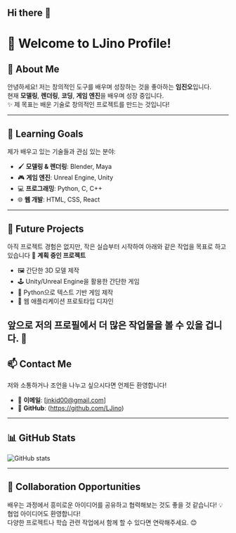 ## Hi there 👋
# 👋 Welcome to LJino Profile!  

## 🌟 About Me  
안녕하세요! 저는 창의적인 도구를 배우며 성장하는 것을 좋아하는 **임진오**입니다.  
현재 **모델링**, **렌더링**, **코딩**, **게임 엔진**을 배우며 성장 중입니다.  
✨ 제 목표는 배운 기술로 창의적인 프로젝트를 만드는 것입니다!

---

## 🚀 Learning Goals  
제가 배우고 있는 기술들과 관심 있는 분야:  
- 🖌️ **모델링 & 렌더링**: Blender, Maya  
- 🎮 **게임 엔진**: Unreal Engine, Unity  
- 💻 **프로그래밍**: Python, C, C++
- 🌐 **웹 개발**: HTML, CSS, React  

---

## 📂 Future Projects  
아직 프로젝트 경험은 없지만, 작은 실습부터 시작하여 아래와 같은 작업을 목표로 하고 있습니다
📌 **계획 중인 프로젝트**  
- 🖼️ 간단한 3D 모델 제작  
- 🕹️ Unity/Unreal Engine을 활용한 간단한 게임  
- 📝 Python으로 텍스트 기반 게임 제작  
- 🌟 웹 애플리케이션 프로토타입 디자인  

앞으로 저의 프로필에서 더 많은 작업물을 볼 수 있을 겁니다. 🎉
---

## 📫 Contact Me  
저와 소통하거나 조언을 나누고 싶으시다면 언제든 환영합니다!  
- 📧 **이메일**: [jnkid00@gmail.com]  
- 🔗 **GitHub**: (https://github.com/LJino)  

---

## 📊 GitHub Stats  
![GitHub stats](https://github-readme-stats.vercel.app/api?LJino=Ljino&show_icons=true&theme=radical)

---

## 🤝 Collaboration Opportunities  
배우는 과정에서 흥미로운 아이디어를 공유하고 협력해보는 것도 좋을 것 같습니다!
💡 협업 아이디어도 환영합니다!  
다양한 프로젝트나 학습 관련 작업에서 함께 할 수 있다면 연락해주세요. 😊

